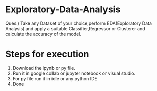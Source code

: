 # Exploratory-Data-Analysis
Ques.) Take any Dataset of your choice,perform EDA(Exploratory Data Analysis) and apply a suitable Classifier,Regressor or Clusterer and calculate the accuracy of the model.
# Steps for execution
1) Download the ipynb or py file.
2) Run it in google collab or jupyter notebook or visual studio.
3) For py file run it in idle or any python IDE
4) Done
